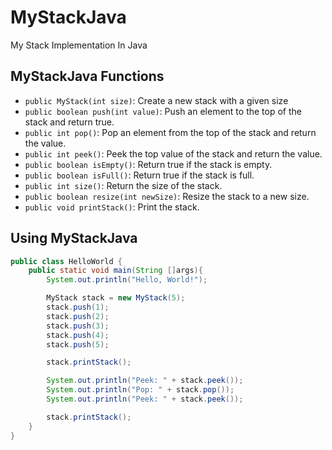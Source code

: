 # MyStackJava

My Stack Implementation In Java

## MyStackJava Functions

- `public MyStack(int size)`: Create a new stack with a given size
- `public boolean push(int value)`: Push an element to the top of the stack and return true.
- `public int pop()`: Pop an element from the top of the stack and return the value.
- `public int peek()`: Peek the top value of the stack and return the value.
- `public boolean isEmpty()`: Return true if the stack is empty.
- `public boolean isFull()`: Return true if the stack is full.
- `public int size()`: Return the size of the stack.
- `public boolean resize(int newSize)`: Resize the stack to a new size.
- `public void printStack()`: Print the stack.

## Using MyStackJava

```java
public class HelloWorld {
    public static void main(String []args){
        System.out.println("Hello, World!");

        MyStack stack = new MyStack(5);
        stack.push(1);
        stack.push(2);
        stack.push(3);
        stack.push(4);
        stack.push(5);

        stack.printStack();

        System.out.println("Peek: " + stack.peek());
        System.out.println("Pop: " + stack.pop());
        System.out.println("Peek: " + stack.peek());

        stack.printStack();
    }
}
```
